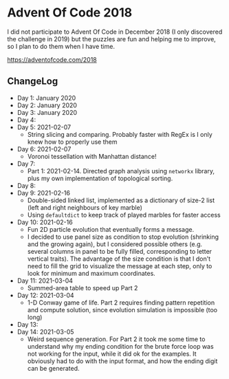 # Advent Of Code 2018

I did not participate to Advent Of Code in December 2018 (I only discovered the challenge in 2019) but the puzzles are fun and helping me to improve, so I plan to do them when I have time.

https://adventofcode.com/2018

## ChangeLog

* Day 1: January 2020
* Day 2: January 2020
* Day 3: January 2020
* Day 4: 
* Day 5: 2021-02-07
    * String slicing and comparing. Probably faster with RegEx is I only knew how to properly use them
* Day 6: 2021-02-07
    * Voronoi tessellation with Manhattan distance!
* Day 7:
    * Part 1: 2021-02-14. Directed graph analysis using `networkx` library, plus my own implementation of topological sorting.
* Day 8:
* Day 9: 2021-02-16
    * Double-sided linked list, implemented as a dictionary of size-2 list (left and right neighbours of key marble)
    * Using `defaultdict` to keep track of played marbles for faster access
* Day 10: 2021-02-16
    * Fun 2D particle evolution that eventually forms a message. 
    * I decided to use panel size as condition to stop evolution (shrinking and the growing again), but I considered possible others (e.g. several columns in panel to be fully filled, corresponding to letter vertical traits). The advantage of the size condition is that I don't need to fill the grid to visualize the message at each step, only to look for minimum and maximum coordinates.
* Day 11: 2021-03-04
    * Summed-area table to speed up Part 2
* Day 12: 2021-03-04
    * 1-D Conway game of life. Part 2 requires finding pattern repetition and compute solution, since evolution simulation is impossible (too long)
* Day 13:
* Day 14: 2021-03-05
    * Weird sequence generation. For Part 2 it took me some time to understand why my ending condition for the brute force loop was not working for the input, while it did ok for the examples. It obviously had to do with the input format, and how the ending digit can be generated.
